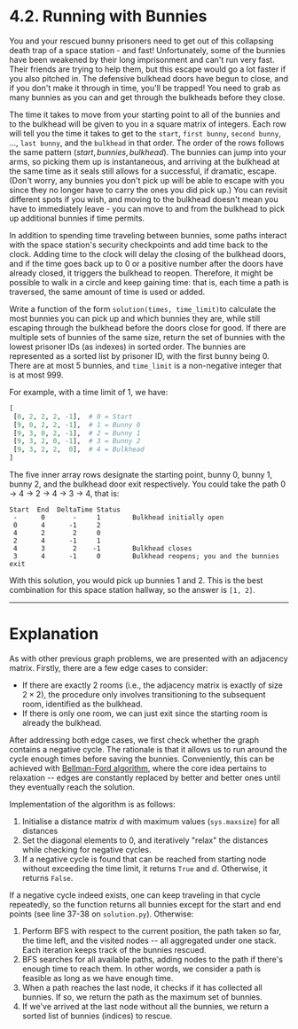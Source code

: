# 4.2. Running with Bunnies

You and your rescued bunny prisoners need to get out of this collapsing death trap of a space station - and fast! Unfortunately, some of the bunnies have been weakened by their long imprisonment and can't run very fast. Their friends are trying to help them, but this escape would go a lot faster if you also pitched in. The defensive bulkhead doors have begun to close, and if you don't make it through in time, you'll be trapped! You need to grab as many bunnies as you can and get through the bulkheads before they close.

The time it takes to move from your starting point to all of the bunnies and to the bulkhead will be given to you in a square matrix of integers. Each row will tell you the time it takes to get to the `start`, `first bunny`, `second bunny`, ..., `last bunny`, and the `bulkhead` in that order. The order of the rows follows the same pattern $(start, bunnies, bulkhead)$. The bunnies can jump into your arms, so picking them up is instantaneous, and arriving at the bulkhead at the same time as it seals still allows for a successful, if dramatic, escape. (Don't worry, any bunnies you don't pick up will be able to escape with you since they no longer have to carry the ones you did pick up.) You can revisit different spots if you wish, and moving to the bulkhead doesn't mean you have to immediately leave - you can move to and from the bulkhead to pick up additional bunnies if time permits.

In addition to spending time traveling between bunnies, some paths interact with the space station's security checkpoints and add time back to the clock. Adding time to the clock will delay the closing of the bulkhead doors, and if the time goes back up to $0$ or a positive number after the doors have already closed, it triggers the bulkhead to reopen. Therefore, it might be possible to walk in a circle and keep gaining time: that is, each time a path is traversed, the same amount of time is used or added.

Write a function of the form `solution(times, time_limit)`to calculate the most bunnies you can pick up and which bunnies they are, while still escaping through the bulkhead before the doors close for good. If there are multiple sets of bunnies of the same size, return the set of bunnies with the lowest prisoner IDs (as indexes) in sorted order. The bunnies are represented as a sorted list by prisoner ID, with the first bunny being $0$. There are at most $5$ bunnies, and `time_limit` is a non-negative integer that is at most $999$.

For example, with a time limit of $1$, we have:
```py
[
 [0, 2, 2, 2, -1],  # 0 = Start
 [9, 0, 2, 2, -1],  # 1 = Bunny 0
 [9, 3, 0, 2, -1],  # 2 = Bunny 1
 [9, 3, 2, 0, -1],  # 3 = Bunny 2
 [9, 3, 2, 2,  0],  # 4 = Bulkhead
]
```
The five inner array rows designate the starting point, bunny 0, bunny 1, bunny 2, and the bulkhead door exit respectively. You could take the path 0 -> 4 -> 2 -> 4 -> 3 -> 4, that is:
```
Start  End  DeltaTime Status
 -      0       -     1        Bulkhead initially open
 0      4      -1     2
 4      2       2     0
 2      4      -1     1
 4      3       2    -1        Bulkhead closes
 3      4      -1     0        Bulkhead reopens; you and the bunnies exit
```
With this solution, you would pick up bunnies 1 and 2. This is the best combination for this space station hallway, so the answer is `[1, 2]`.

---

# Explanation
As with other previous graph problems, we are presented with an adjacency  matrix. Firstly, there are a few edge cases to consider:
* If there are exactly 2 rooms (i.e., the adjacency matrix is exactly of size $2\times2$), the procedure only involves transitioning to the subsequent room, identified as the bulkhead.  
* If there is only one room, we can just exit since the starting room is already the bulkhead.

After addressing both edge cases, we first check whether the graph contains a negative cycle. The rationale is that it allows us to run around the cycle enough times before saving the bunnies. Conveniently, this can be achieved with [Bellman-Ford algorithm](https://doi.org/10.1137/1.9781611973020.6), where the core idea pertains to relaxation -- edges are constantly replaced by better and better ones until they eventually reach the solution.

Implementation of the algorithm is as follows:
1. Initialise a distance matrix $d$ with maximum values (`sys.maxsize`) for all distances
2. Set the diagonal elements to 0, and iteratively "relax" the distances while checking for negative cycles.
3. If a negative cycle is found that can be reached from starting node without exceeding the time limit, it returns `True` and $d$. Otherwise, it returns `False`.

If a negative cycle indeed exists, one can keep traveling in that cycle repeatedly, so the function returns all bunnies except for the start and end points (see line 37-38 on `solution.py`). Otherwise:

1. Perform BFS with respect to the current position, the path taken so far, the time left, and the visited nodes -- all aggregated under one stack. Each iteration keeps track of the bunnies rescued.
2. BFS searches for all available paths, adding nodes to the path if there's enough time to reach them. In other words, we consider a path is feasible as long as we have enough time.
3. When a path reaches the last node, it checks if it has collected all bunnies. If so, we return the path as the maximum set of bunnies. 
4. If we've arrived at the last node without all the bunnies, we return a sorted list of bunnies (indices) to rescue.